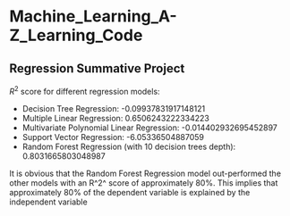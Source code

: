 # Machine_Learning_A-Z_Learning_Code

## Regression Summative Project

$R^2$ score for different regression models:
  - Decision Tree Regression: -0.09937831917148121
  - Multiple Linear Regression: 0.6506243222334223
  - Multivariate Polynomial Linear Regression: -0.014402932695452897
  - Support Vector Regression: -6.05336504887059
  - Random Forest Regression (with 10 decision trees depth): 0.8031665803048987

It is obvious that the Random Forest Regression model out-performed the other models with an R^2^ score of approximately 80%. This implies that approximately 80% of the dependent variable is explained by the independent variable
